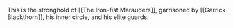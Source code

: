This is the stronghold of [[The Iron-fist Marauders]], garrisoned by [[Garrick Blackthorn]], his inner circle, and his elite guards. 
